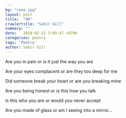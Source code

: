 ```yaml
---
bg: "rose.jpg"
layout: post
title:  "OR"
crawlertitle: "Sahir Gill"
summary: ""
date:   2018-02-22 3:09:47 +0700
categories: poetry
tags: 'Poetry'
author: Sahir Gill
---
```


Are you in pain or is it just the way you are

Are your eyes complacent or are they too deep for me 

Did someone break your heart or are you breaking mine

Are you being honest or is this how you talk

Is this who you are or would you never accept

Are you made of glass or am I seeing into a mirror…
